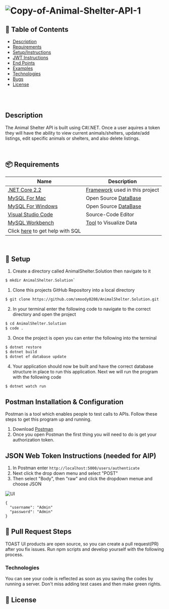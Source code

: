 # <img src="https://i.ibb.co/3TqB32g/Copy-of-Animal-Shelter-API-1.png" alt="Copy-of-Animal-Shelter-API-1" border="0"></a>

## 🚩 Table of Contents

- [Description](#-description)
- [Requirements](#-packages)
- [Setup/Instructions](#-why-toast-ui-editor)
- [JWT Instructions](#-browser-support)
- [End Points](#-features)
- [Examples](#-examples)
- [Technologies](#-pull-request-steps)
- [Bugs](#-contributing)
- [License](#-license)
<br>
<br>

## Description

The Animal Shelter API is built using C#/.NET. Once a user aquires a token they will have the ability to view current animals/shelters, update/add listings, edit specific animals or shelters, and also delete listings.

<br>

## 📦 Requirements

| Name | Description |
| --- | --- |
| [.NET Core 2.2](https://github.com/nhn/tui.editor/tree/master/apps/jquery-editor) | [Framework](https://dotnet.microsoft.com/) used in this project |
| [MySQL For Mac](https://dev.mysql.com/downloads/file/?id=484914) | [](https://reactjs.org/) Open Source [DataBase](https://www.mysql.com/)  |
| [MySQL For Windows](https://dev.mysql.com/downloads/file/?id=484919) | [](https://reactjs.org/) Open Source [DataBase](https://www.mysql.com/)  |
| [Visual Studio Code](https://code.visualstudio.com/) | [](https://reactjs.org/) Source-Code Editor  |
| [MySQL Workbench](https://www.mysql.com/products/workbench/) | [Tool](https://www.mysql.com/products/workbench/) to Visualize Data  |
| Click [here](https://www.learnhowtoprogram.com/c-and-net/getting-started-with-c/installing-and-configuring-mysql) to get help with SQL 
<br>

## 🔧 Setup
1) Create a directory called AnimalShelter.Solution then navigate to it
```sh
$ mkdir AnimalShelter.Solution`
```

1) Clone this projects GitHub Repository into a local directory 

```sh
$ git clone https://github.com/smoody0208/AnimalShelter.Solution.git
```
2) In your terminal enter the following code to navigate to the correct directory and open the project

```sh
$ cd AnimalShelter.Solution
$ code .
```
3) Once the project is open you can enter the following into the terminal
```sh
$ dotnet restore
$ dotnet build
$ dotnet ef database update
```
4) Your application should now be built and have the correct database structure in place to run this application. Next we will run the program with the following code
```sh
$ dotnet watch run
```

## Postman Installation & Configuration
Postman is a tool which enables people to test calls to APIs. Follow these steps to get this program up and running.

1) Download [Postman](https://www.postman.com/downloads/)
2) Once you open Postman the first thing you will need to do is get your authorization token.

## **JSON Web Token Instructions** (needed for AIP)
1) In Postman enter `http://localhost:5000/users/authenticate` 
2) Next click the drop down menu and select "POST"
3) Then select "Body", then "raw" and click the dropdown menue and choose JSON 

![UI](https://im.ezgif.com/tmp/ezgif-1-2f29ff62f0df.gif)
```
{
  "username": "Admin"
  "password": "Admin"
}
```

## 🔧 Pull Request Steps

TOAST UI products are open source, so you can create a pull request(PR) after you fix issues. Run npm scripts and develop yourself with the following process.


### Technologies

You can see your code is reflected as soon as you saving the codes by running a server. Don't miss adding test cases and then make green rights.


## 📜 License
